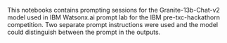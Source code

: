 This notebooks contains prompting sessions for the Granite-13b-Chat-v2 model used in IBM Watsonx.ai prompt lab for the IBM pre-txc-hackathorn competition. Two separate prompt instructions were used and the model could distinguish between the prompt in the outputs.
